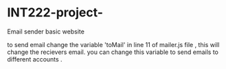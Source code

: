 # INT222-project-
Email sender basic website


to send email  change the variable 'toMail' in line 11 of mailer.js file , this will change the recievers email. you can change this variable to send emails to 
different accounts .

